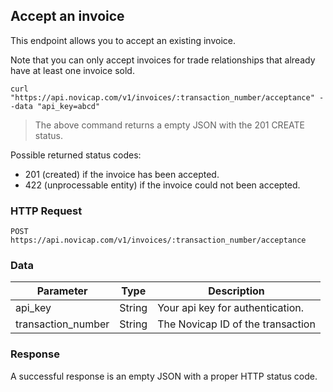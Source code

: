 ## Accept an invoice

This endpoint allows you to accept an existing invoice.

Note that you can only accept invoices for trade relationships that already have at least one invoice sold.

```shell
curl "https://api.novicap.com/v1/invoices/:transaction_number/acceptance" --data "api_key=abcd"
```

> The above command returns a empty JSON with the 201 CREATE status.

Possible returned status codes:

- 201 (created) if the invoice has been accepted.
- 422 (unprocessable entity) if the invoice could not been accepted.

### HTTP Request

`POST https://api.novicap.com/v1/invoices/:transaction_number/acceptance`

### Data

Parameter          | Type   | Description
-------------------|--------|----------------------------------
api_key            | String | Your api key for authentication.
transaction_number | String | The Novicap ID of the transaction

### Response

A successful response is an empty JSON with a proper HTTP status code.
